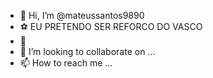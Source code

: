 - 👋 Hi, I’m @mateussantos9890
- ⚽ EU PRETENDO SER REFORCO DO VASCO
- 🌱
- 💞️ I’m looking to collaborate on ...
- 📫 How to reach me ...

<!---
mateussantos9890/mateussantos9890 is a ✨ special ✨ repository because its `README.md` (this file) appears on your GitHub profile.
You can click the Preview link to take a look at your changes.
--->
